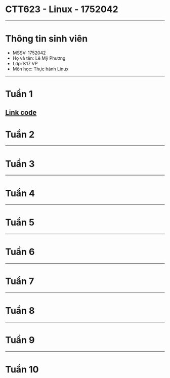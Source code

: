 # CTT623 - Linux - 1752042
---
# Thông tin sinh viên
* MSSV: 1752042
* Họ và tên: Lê Mỹ Phương
* Lớp: K17 VP
* Môn học: Thực hành Linux
---
# Tuần 1
[ Link code ](https://github.com/k17-vp-1752042/ctt623-linux-1752042/tree/master/BTTH01)
---
# Tuần 2
---
# Tuần 3
---
# Tuần 4
---
# Tuần 5
---
# Tuần 6
---
# Tuần 7
---
# Tuần 8
---
# Tuần 9
---
# Tuần 10
